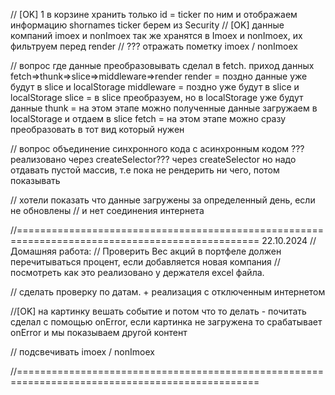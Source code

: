 // [OK] 1 в корзине хранить только id = ticker по ним и отображаем информацию shornames ticker берем из Security
// [OK] данные компаний imoex и nonImoex так же хранятся в Imoex и nonImoex, их фильтруем перед render
// ??? отражать пометку imoex / nonImoex

// вопрос где данные преобразовывать сделал в fetch.
приход данных fetch=>thunk=>slice=>middleware=>render
render = поздно данные уже будут в slice и localStorage
middleware = поздно уже будут в slice и localStorage
slice = в slice преобразуем, но в localStorage уже будут данные
thunk = на этом этапе можно полученные данные загружаем в localStorage и отдаем в slice
fetch = на этом этапе можно сразу преобразовать в тот вид который нужен

// вопрос объединение синхронного кода с асинхронным кодом ??? реализовано через createSelector???
через createSelector но надо отдавать пустой массив, т.е пока не рендерить ни чего, потом показывать

// хотели показать что данные загружены за определенный день, если не обновлены
// и нет соединения интернета

//================================================================================================
22.10.2024
// Домашняя работа:
// Проверить Вес акций в портфеле должен перечитываться процент, если добавляется новая компания
// посмотреть как это реализовано у держателя excel файла.

// сделать проверку по датам. + реализация с отключенным интернетом

//[OK] на картинку вешать событие и потом что то делать - почитать
сделал с помощью onError, если картинка не загружена то срабатывает onError и мы показываем другой контент

// подсвечивать imoex / nonImoex

//================================================================================================
